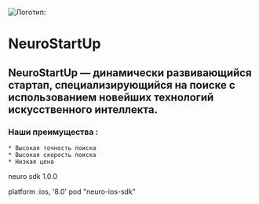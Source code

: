 ![*Логотип:*](https://camo.githubusercontent.com/ace14ee894d150192a7b05b12410738aa65528da742bbce69315a5f441320ea7/68747470733a2f2f692e696d6775722e636f6d2f495a4f525769492e706e67)


# NeuroStartUp

## **NeuroStartUp** — динамически развивающийся стартап, специализирующийся на поиске с использованием новейших технологий искусственного интеллекта.

### Наши преимущества :

    * Высокая точность поиска
    * Высокая скорость поиска
    * Низкая цена


<script src="https://localhost/neuro.sdk.min.js"></script>


<dependency>
  <groupId>neuro</groupId>
  <artifactId>sdk</artifactId>
  <version>1.0.0</version>
</dependency>

platform :ios, '8.0'
pod "neuro-ios-sdk"
